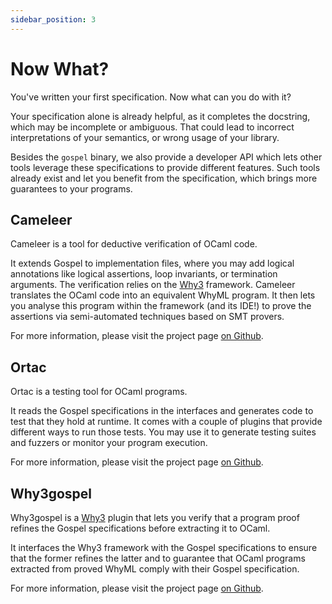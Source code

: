 ```yaml
---
sidebar_position: 3
---
```


# Now What?

You've written your first specification. Now what can you do with it?

Your specification alone is already helpful, as it completes the
docstring, which may be incomplete or ambiguous. That could lead to incorrect
interpretations of your semantics, or wrong usage of your library.

Besides the `gospel` binary, we also provide a developer API which lets
other tools leverage these specifications to provide different features. Such
tools already exist and let you benefit from the specification, which brings more
guarantees to your programs.

## Cameleer

Cameleer is a tool for deductive verification of OCaml code.

It extends Gospel to implementation files, where you may add logical annotations
like logical assertions, loop invariants, or termination arguments. The
verification relies on the [Why3](https://why3.lri.fr) framework. Cameleer
translates the OCaml code into an equivalent WhyML program. It then lets you
analyse this program within the framework (and its IDE!) to prove the
assertions via semi-automated techniques based on SMT provers.

For more information, please visit the project page [on
Github](https://github.com/ocaml-gospel/cameleer).

## Ortac

Ortac is a testing tool for OCaml programs.

It reads the Gospel specifications in the interfaces and generates code to test
that they hold at runtime. It comes with a couple of plugins that provide
different ways to run those tests. You may use it to generate testing suites and
fuzzers or monitor your program execution.

For more information, please visit the project page [on
Github](https://github.com/ocaml-gospel/ortac).

## Why3gospel

Why3gospel is a [Why3](https://why3.lri.fr) plugin that lets you verify that a
program proof refines the Gospel specifications before extracting it to OCaml.

It interfaces the Why3 framework with the Gospel specifications to ensure that
the former refines the latter and to guarantee that OCaml programs extracted from
proved WhyML comply with their Gospel specification.

For more information, please visit the project page [on
Github](https://github.com/ocaml-gospel/why3gospel).

